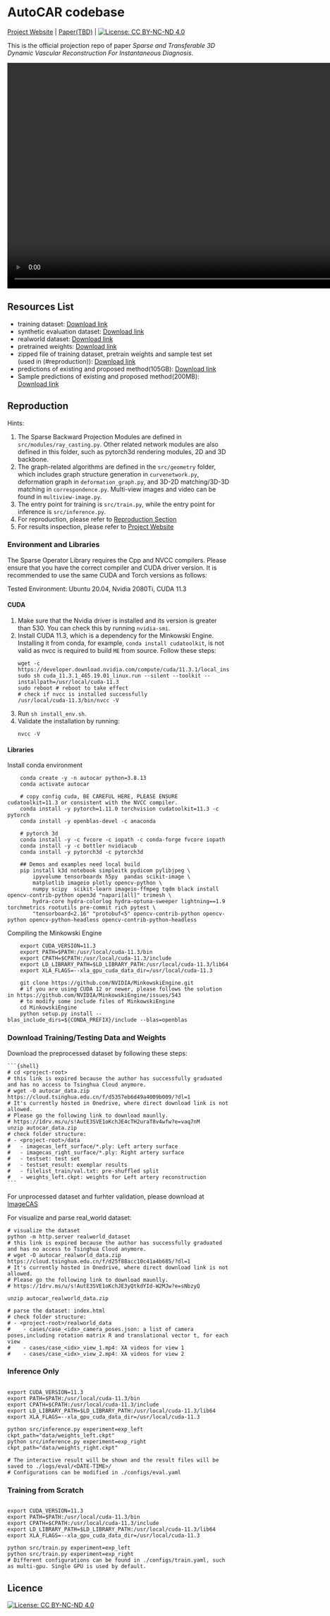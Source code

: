 # AutoCAR codebase

[Project Website](https://autocar.zyh.science) | [Paper(TBD)]() | [![License: CC BY-NC-ND 4.0](https://img.shields.io/badge/License-CC_BY--NC--ND_4.0-lightgrey.svg)](https://creativecommons.org/licenses/by-nc-nd/4.0/)

This is the official projection repo of paper *Sparse and Transferable 3D Dynamic Vascular Reconstruction For Instantaneous Diagnosis*.
<!-- | [Static 3D Viewer](https://zhuyh19-autocar-synthetic-data-preview.static.hf.space) | [Dynamic 3D Viewer](https://autocar.zyh.science/dynamic_full.html)  -->
<video height="512" controls autoplay>
    <source src="teaser.mp4" type="video/mp4" >
</video>

<!-- <iframe
	src="https://zhuyh19-autocar-synthetic-data-preview.static.hf.space"
	frameborder="0"
	width="850"
	height="450"
></iframe> -->
<!-- [![Title](Image URL)](Link URL) -->

## Resources List

- training dataset: [Download link](https://1drv.ms/u/s!AutE3SVE1oKchJIM9CwIoGtZ5jMY0w?e=s1gPeh)
- synthetic evaluation dataset: [Download link](https://1drv.ms/u/s!AutE3SVE1oKchJF8ttxgXHtXNOTlbQ?e=feGD3t)
- realworld dataset: [Download link](https://1drv.ms/u/s!AutE3SVE1oKchJE3yQtkdYId-W2MJw?e=sNbzyQ)
- pretrained weights: [Download link](https://1drv.ms/u/s!AutE3SVE1oKchJIM9CwIoGtZ5jMY0w?e=UH8maE)
- zipped file of training dataset, pretrain weights and sample test set (used in (#reproduction)): [Download link](https://1drv.ms/u/s!AutE3SVE1oKchJE4cTH2uraT8v4wfw?e=vaq7nM)
- predictions of existing and proposed method(105GB): [Download link](https://1drv.ms/f/s!AutE3SVE1oKchJIAOApDjBBgoc7Hmg?e=nR026i)
- Sample predictions of existing and proposed method(200MB): [Download link](https://1drv.ms/u/s!AutE3SVE1oKchJIIJMW7D7uZXyfF1w?e=uGbOXf)


## Reproduction

Hints:
1. The Sparse Backward Projection Modules are defined in `src/modules/ray_casting.py`. Other related network modules are also defined in this folder, such as pytorch3d rendering modules, 2D and 3D backbone.
2. The graph-related algorithms are defined in the `src/geometry` folder, which includes graph structure generation in `curvenetwork.py`, deformation graph in `deformation_graph.py`, and 3D-2D matching/3D-3D matching in `correspondence.py`. Multi-view images and video can be found in `multiview-image.py`.
3. The entry point for training is `src/train.py`, while the entry point for inference is `src/inference.py`.
4. For reproduction, please refer to [Reproduction Section](#reproduction)
5. For results inspection, please refer to [Project Website](https://autocar.zyh.science)

### Environment and Libraries

The Sparse Operator Library requires the Cpp and NVCC compilers. Please ensure that you have the correct compiler and CUDA driver version. It is recommended to use the same CUDA and Torch versions as follows:

Tested Environment: Ubuntu 20.04, Nvidia 2080Ti, CUDA 11.3

#### CUDA
1. Make sure that the Nvidia driver is installed and its version is greater than 530. You can check this by running `nvidia-smi`.
2. Install CUDA 11.3, which is a dependency for the Minkowski Engine. Installing it from conda, for example, `conda install cudatoolkit`, is not valid as nvcc is required to build `ME` from source. Follow these steps:
    ```
    wget -c https://developer.download.nvidia.com/compute/cuda/11.3.1/local_installers/cuda_11.3.1_465.19.01_linux.run
    sudo sh cuda_11.3.1_465.19.01_linux.run --silent --toolkit --installpath=/usr/local/cuda-11.3
    sudo reboot # reboot to take effect
    # check if nvcc is installed successfully
    /usr/local/cuda-11.3/bin/nvcc -V
    ```
3. Run `sh install_env.sh`.
4. Validate the installation by running:
    ```
    nvcc -V
    ```
#### Libraries

Install conda environment
```{shell}
    conda create -y -n autocar python=3.8.13
    conda activate autocar

    # copy config cuda, BE CAREFUL HERE, PLEASE ENSURE cudatoolkit=11.3 or consistent with the NVCC compiler.
    conda install -y pytorch=1.11.0 torchvision cudatoolkit=11.3 -c pytorch
    conda install -y openblas-devel -c anaconda

    # pytorch 3d
    conda install -y -c fvcore -c iopath -c conda-forge fvcore iopath
    conda install -y -c bottler nvidiacub
    conda install -y pytorch3d -c pytorch3d

    ## Demos and examples need local build
    pip install k3d notebook simpleitk pydicom pylibjpeg \
        ipyvolume tensorboardx h5py  pandas scikit-image \
        matplotlib imageio plotly opencv-python \
        numpy scipy  scikit-learn imageio-ffmpeg tqdm black install opencv-contrib-python open3d "napari[all]" trimesh \
        hydra-core hydra-colorlog hydra-optuna-sweeper lightning==1.9 torchmetrics rootutils pre-commit rich pytest \
        "tensorboard<2.16" "protobuf<5" opencv-contrib-python opencv-python opencv-python-headless opencv-contrib-python-headless
```

Compiling the Minkowski Engine
```{shell}
    export CUDA_VERSION=11.3
    export PATH=$PATH:/usr/local/cuda-11.3/bin
    export CPATH=$CPATH:/usr/local/cuda-11.3/include
    export LD_LIBRARY_PATH=$LD_LIBRARY_PATH:/usr/local/cuda-11.3/lib64
    export XLA_FLAGS=--xla_gpu_cuda_data_dir=/usr/local/cuda-11.3

    git clone https://github.com/NVIDIA/MinkowskiEngine.git
    # if you are using CUDA 12 or newer, please follows the solution in https://github.com/NVIDIA/MinkowskiEngine/issues/543
    # to modify some include files of MinkowskiEngine
    cd MinkowskiEngine
    python setup.py install --blas_include_dirs=${CONDA_PREFIX}/include --blas=openblas
```

### Download Training/Testing Data and Weights

Download the preprocessed dataset by following these steps:

    ```{shell}
    # cd <project-root>
    # this link is expired because the author has successfully graduated and has no access to Tsinghua Cloud anymore.
    # wget -O autocar_data.zip https://cloud.tsinghua.edu.cn/f/d5357eb6d49a4009b009/?dl=1
    # It's currently hosted in Onedrive, where direct download link is not allowed. 
    # Please go the following link to download maunlly.
    # https://1drv.ms/u/s!AutE3SVE1oKchJE4cTH2uraT8v4wfw?e=vaq7nM
    unzip autocar_data.zip
    # check folder structure:
    # - <project-root>/data
    #   - imagecas_left_surface/*.ply: Left artery surface
    #   - imagecas_right_surface/*.ply: Right artery surface
    #   - testset: test set
    #   - testset_result: exemplar results
    #   - filelist_train/val.txt: pre-shuffled split
    #   - weights_left.ckpt: weights for Left artery reconstruction
    ```

For unprocessed dataset and furhter validation, please download at [ImageCAS](https://github.com/XiaoweiXu/ImageCAS-A-Large-Scale-Dataset-and-Benchmark-for-Coronary-Artery-Segmentation-based-on-CT#imagecas-a-large-scale-dataset-and-benchmark-for-coronary-artery-segmentation-based-on-computed-tomo)

For visualize and parse real_world dataset:
```{shell}
# visualize the dataset
python -m http.server realworld_dataset
# this link is expired because the author has successfully graduated and has no access to Tsinghua Cloud anymore.
# wget -O autocar_realworld_data.zip https://cloud.tsinghua.edu.cn/f/d25f88acc10c41a4b685/?dl=1
# It's currently hosted in Onedrive, where direct download link is not allowed. 
# Please go the following link to download maunlly.
# https://1drv.ms/u/s!AutE3SVE1oKchJE3yQtkdYId-W2MJw?e=sNbzyQ

unzip autocar_realworld_data.zip

# parse the dataset: index.html
# check folder structure:
# - <project-root>/realworld_data
#    - cases/case_<idx>_camera_poses.json: a list of camera poses,including rotation matrix R and translational vector t, for each view
#    - cases/case_<idx>_view_1.mp4: XA videos for view 1
#    - cases/case_<idx>_view_2.mp4: XA videos for view 2
```

### Inference Only

```

export CUDA_VERSION=11.3
export PATH=$PATH:/usr/local/cuda-11.3/bin
export CPATH=$CPATH:/usr/local/cuda-11.3/include
export LD_LIBRARY_PATH=$LD_LIBRARY_PATH:/usr/local/cuda-11.3/lib64
export XLA_FLAGS=--xla_gpu_cuda_data_dir=/usr/local/cuda-11.3

python src/inference.py experiment=exp_left ckpt_path="data/weights_left.ckpt"
python src/inference.py experiment=exp_right ckpt_path="data/weights_right.ckpt"

# The interactive result will be shown and the result files will be saved to ./logs/eval/<DATE-TIME>/
# Configurations can be modified in ./configs/eval.yaml
```

### Training from Scratch

```

export CUDA_VERSION=11.3
export PATH=$PATH:/usr/local/cuda-11.3/bin
export CPATH=$CPATH:/usr/local/cuda-11.3/include
export LD_LIBRARY_PATH=$LD_LIBRARY_PATH:/usr/local/cuda-11.3/lib64
export XLA_FLAGS=--xla_gpu_cuda_data_dir=/usr/local/cuda-11.3

python src/train.py experiment=exp_left
python src/train.py experiment=exp_right
# Different configurations can be found in ./configs/train.yaml, such as multi-gpu. Single GPU is used by default.
```

## Licence

[![License: CC BY-NC-ND 4.0](https://img.shields.io/badge/License-CC_BY--NC--ND_4.0-lightgrey.svg)](https://creativecommons.org/licenses/by-nc-nd/4.0/)
